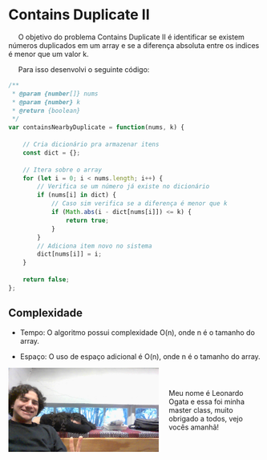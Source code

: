 # Contains Duplicate II

&nbsp;&nbsp;&nbsp;&nbsp; O objetivo do problema Contains Duplicate II é identificar se existem números duplicados em um array e se a diferença absoluta entre os indices é menor que um valor k.

&nbsp;&nbsp;&nbsp;&nbsp; Para isso desenvolvi o seguinte código: 

```javascript
/**
 * @param {number[]} nums
 * @param {number} k
 * @return {boolean}
 */
var containsNearbyDuplicate = function(nums, k) {

    // Cria dicionário pra armazenar itens
    const dict = {};  

    // Itera sobre o array
    for (let i = 0; i < nums.length; i++) {
        // Verifica se um número já existe no dicionário
        if (nums[i] in dict) {
            // Caso sim verifica se a diferença é menor que k
            if (Math.abs(i - dict[nums[i]]) <= k) {
                return true;  
            }
        }
        // Adiciona item novo no sistema
        dict[nums[i]] = i;  
    }

    return false;  
};
```

## Complexidade
- Tempo: O algoritmo possui complexidade O(n), onde n é o tamanho do array.

- Espaço: O uso de espaço adicional é O(n), onde n é o tamanho do array.

<div style="display: flex; align-items: center; justify-content: center;">
    <img src="leoogata40.jpg" alt="leoogata" style="width: 300px; height: auto; margin-right: 20px;">
    <div>
        <p>Meu nome é Leonardo Ogata e essa foi minha master class, muito obrigado a todos, vejo vocês amanhã!</p>
    </div>
</div>
